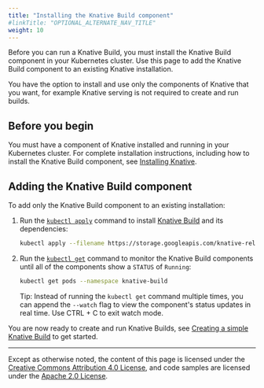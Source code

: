 ```yaml
---
title: "Installing the Knative Build component"
#linkTitle: "OPTIONAL_ALTERNATE_NAV_TITLE"
weight: 10
---
```


Before you can run a Knative Build, you must install the Knative Build component
in your Kubernetes cluster. Use this page to add the Knative Build component to
an existing Knative installation.

You have the option to install and use only the components of Knative that you
want, for example Knative serving is not required to create and run builds.

## Before you begin

You must have a component of Knative installed and running in your Kubernetes
cluster. For complete installation instructions, including how to install the
Knative Build component, see [Installing Knative](../../install/).

## Adding the Knative Build component

To add only the Knative Build component to an existing installation:

1. Run the
   [`kubectl apply`](https://kubernetes.io/docs/reference/generated/kubectl/kubectl-commands#apply)
   command to install [Knative Build](https://github.com/knative/build) and its
   dependencies:
   ```bash
   kubectl apply --filename https://storage.googleapis.com/knative-releases/build/latest/release.yaml
   ```
1. Run the
   [`kubectl get`](https://kubernetes.io/docs/reference/generated/kubectl/kubectl-commands#get)
   command to monitor the Knative Build components until all of the components
   show a `STATUS` of `Running`:

   ```bash
   kubectl get pods --namespace knative-build
   ```

   Tip: Instead of running the `kubectl get` command multiple times, you can
   append the `--watch` flag to view the component's status updates in real
   time. Use CTRL + C to exit watch mode.

You are now ready to create and run Knative Builds, see
[Creating a simple Knative Build](creating-builds/) to get started.

---

Except as otherwise noted, the content of this page is licensed under the
[Creative Commons Attribution 4.0 License](https://creativecommons.org/licenses/by/4.0/),
and code samples are licensed under the
[Apache 2.0 License](https://www.apache.org/licenses/LICENSE-2.0).
